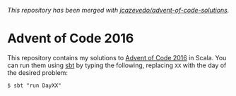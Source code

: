 _This repository has been merged with [jcazevedo/advent-of-code-solutions](https://github.com/jcazevedo/advent-of-code-solutions)._

# Advent of Code 2016

This repository contains my solutions to [Advent of Code
2016][advent-of-code-2016] in Scala. You can run them using [sbt][sbt] by typing
the following, replacing `XX` with the day of the desired problem:

```
$ sbt "run DayXX"
```

[advent-of-code-2016]: https://adventofcode.com/2016
[sbt]: https://www.scala-sbt.org/
